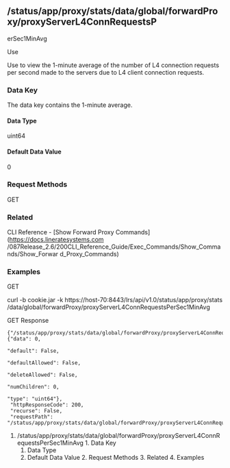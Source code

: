 ## /status/app/proxy/stats/data/global/forwardProxy/proxyServerL4ConnRequestsP
erSec1MinAvg

Use

Use to view the 1-minute average of the number of L4 connection requests per
second made to the servers due to L4 client connection requests.

### Data Key

The data key contains the 1-minute average.

#### Data Type

uint64

#### Default Data Value

0

### Request Methods

GET

### Related

CLI Reference - [Show Forward Proxy Commands](https://docs.lineratesystems.com
/087Release_2.6/200CLI_Reference_Guide/Exec_Commands/Show_Commands/Show_Forwar
d_Proxy_Commands)

### Examples

GET

curl -b cookie.jar -k https://host-70:8443/lrs/api/v1.0/status/app/proxy/stats
/data/global/forwardProxy/proxyServerL4ConnRequestsPerSec1MinAvg

GET Response

    
    
    {"/status/app/proxy/stats/data/global/forwardProxy/proxyServerL4ConnRequestsPerSec1MinAvg": {"data": 0,
                                                                                                  "default": False,
                                                                                                  "defaultAllowed": False,
                                                                                                  "deleteAllowed": False,
                                                                                                  "numChildren": 0,
                                                                                                  "type": "uint64"},
     "httpResponseCode": 200,
     "recurse": False,
     "requestPath": "/status/app/proxy/stats/data/global/forwardProxy/proxyServerL4ConnRequestsPerSec1MinAvg"}
    

  1. /status/app/proxy/stats/data/global/forwardProxy/proxyServerL4ConnRequestsPerSec1MinAvg
    1. Data Key
      1. Data Type
      2. Default Data Value
    2. Request Methods
    3. Related
    4. Examples

